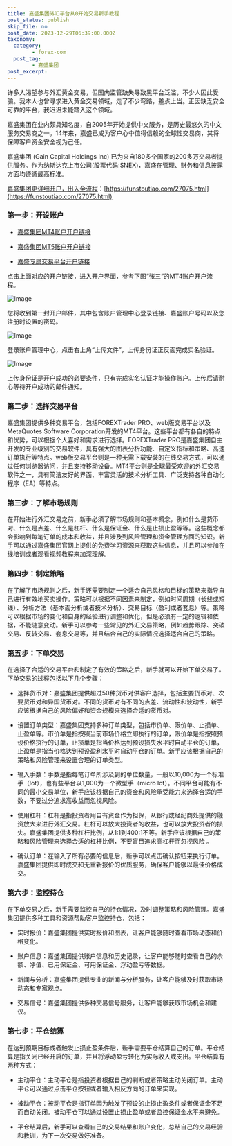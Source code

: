 ```yaml
---
title: 嘉盛集团外汇平台从0开始交易新手教程
post_status: publish
skip_file: no
post_date: 2023-12-29T06:39:00.000Z
taxonomy:
  category:
        - forex-com
  post_tag:
        - 嘉盛集团
post_excerpt: 
---
```

许多人渴望参与外汇黄金交易，但国内监管缺失导致黑平台泛滥，不少人因此受骗。我本人也曾寻求进入黄金交易领域，走了不少弯路，差点上当。正因缺乏安全可靠的平台，我迟迟未能踏入这个领域。

嘉盛集团在业内颇具知名度，自2005年开始提供中文服务，是历史最悠久的中文服务交易商之一。14年来，嘉盛已成为客户心中值得信赖的全球性交易商，其将保障客户资金安全视为己任。

嘉盛集团 (Gain Capital Holdings Inc) 已为来自180多个国家的200多万交易者提供服务。作为纳斯达克上市公司(股票代码:SNEX)，嘉盛在管理、财务和信息披露方面均遵循最高标准。

[嘉盛集团更详细开户，出入金流程](https://funstoutiao.com/27075.html)：[https://funstoutiao.com/27075.html](https://funstoutiao.com/27075.html)

### 第一步：开设账户

* [嘉盛集团MT4账户开户链接](https://s.ssgg.net/jsmt4)

* [嘉盛集团MT5账户开户链接](https://s.ssgg.net/jsmt5)

* [嘉盛专属交易平台开户链接](https://s.ssgg.net/js)

点击上面对应的开户链接，进入开户界面，参考下图“张三”的MT4账户开户流程。

![Image](https://prod-files-secure.s3.us-west-2.amazonaws.com/39ed1227-6d7d-4570-be36-9ccd4a2c4241/7a167aea-686b-400d-af59-4e18eb607a40/640.png?X-Amz-Algorithm=AWS4-HMAC-SHA256&X-Amz-Content-Sha256=UNSIGNED-PAYLOAD&X-Amz-Credential=ASIAZI2LB4663QAKU32D%2F20250718%2Fus-west-2%2Fs3%2Faws4_request&X-Amz-Date=20250718T041310Z&X-Amz-Expires=3600&X-Amz-Security-Token=IQoJb3JpZ2luX2VjEGsaCXVzLXdlc3QtMiJGMEQCIA5Ep0HmZEHwVnxr3LOmXW4P9x207%2BNkmAXqf3jzddBDAiBSB9wu3%2FWB%2FIIZWsplr0x29yAjbm0Snfj%2Bk9OR0wBRMiqIBAiE%2F%2F%2F%2F%2F%2F%2F%2F%2F%2F8BEAAaDDYzNzQyMzE4MzgwNSIMrnnaTAhv4zXHiAOpKtwDurOH9HPlvh39W66fnxAkV1W4ekMCw8UtIHs9u55NqiY%2BxDPZjwwDV9bNorqVfJ6BxBOi5kXBQbHsxfmH1mB15w2qlwct%2BfeJx2DdpVAow8ph7ywvS2hs2NyIFa%2BTrbgS0MVtY%2BNoQGIa70jWJfQJEAQ3SDk1WNNg4bQVwlsYwpHNuqI0XldRcsnf60D%2Bg5StJSjaTe%2B2vuWLPA1W9UEfu9bB3f5UVag4A3bWTwcbeveXvoXhdOcXCVpsyDzj8aXp6pSN46M6K2eCNWpDtJ%2B90KtPph%2BkU38HG480xkU7sVdAV0RNTibgpQQBj9eB7f76Bdw24pZIG5OSUoFtH8EcUT38LM6eWhABhQvXVnQOyQf%2BqacL6jk79MqNcU5lMhkizVrBvfrpQ9mwMeBLNThBY143dRm81%2FG%2FFSP6sw1YEkBN8RN2RpxS38B1IA22B7tUedABDqOQfCAHtcqQPxyR75V8%2Fdfw9MPcyVE8C83hA3aqpmuQlvynD2mXAN68hs41vySTDsO1gv3G5SkgNvmavyMqJwP%2FBW1IhR5UQkzriSJoqPv4uS7P5gt5oaH6t2AQauvuQux23ugeNyb6Xv6ONTxORzNUIeva%2Bn%2F1p21eTqwquffU4TKU5tFdJVUw%2Fe3mwwY6pgH3X3XYY7w0p0gB5T3jNDo1tPtsO0ihL%2BM6K2%2F7fHzjvq13k0s%2B1h6YUvf7ZIwkw%2BbYWg9uY%2FRnqtkxwqHRhdAKiZ9hXRyN4TeHnIsYXXnxUY%2BRPElAPqcy7tWKxrEhFDHXS9wo9zv%2FhVYMT%2BvtGUgNkMgpdXeqakPwiDGEDA7nSNnPhFR1%2BAlWlk8XshcsOoGSd7B6eRaEvrxh13Af9eDkjsq0fF9W&X-Amz-Signature=693b30f5d8e09d2a1b27b61d76ac2f7bf4b588918bdd5494d771e924fee3d1ae&X-Amz-SignedHeaders=host&x-amz-checksum-mode=ENABLED&x-id=GetObject)

您将收到第一封开户邮件，其中包含账户管理中心登录链接、嘉盛账户号码以及您注册时设置的密码。

![Image](https://prod-files-secure.s3.us-west-2.amazonaws.com/39ed1227-6d7d-4570-be36-9ccd4a2c4241/eaa1c6b3-2877-4284-a0e1-530e222c27fb/image.png?X-Amz-Algorithm=AWS4-HMAC-SHA256&X-Amz-Content-Sha256=UNSIGNED-PAYLOAD&X-Amz-Credential=ASIAZI2LB4663QAKU32D%2F20250718%2Fus-west-2%2Fs3%2Faws4_request&X-Amz-Date=20250718T041310Z&X-Amz-Expires=3600&X-Amz-Security-Token=IQoJb3JpZ2luX2VjEGsaCXVzLXdlc3QtMiJGMEQCIA5Ep0HmZEHwVnxr3LOmXW4P9x207%2BNkmAXqf3jzddBDAiBSB9wu3%2FWB%2FIIZWsplr0x29yAjbm0Snfj%2Bk9OR0wBRMiqIBAiE%2F%2F%2F%2F%2F%2F%2F%2F%2F%2F8BEAAaDDYzNzQyMzE4MzgwNSIMrnnaTAhv4zXHiAOpKtwDurOH9HPlvh39W66fnxAkV1W4ekMCw8UtIHs9u55NqiY%2BxDPZjwwDV9bNorqVfJ6BxBOi5kXBQbHsxfmH1mB15w2qlwct%2BfeJx2DdpVAow8ph7ywvS2hs2NyIFa%2BTrbgS0MVtY%2BNoQGIa70jWJfQJEAQ3SDk1WNNg4bQVwlsYwpHNuqI0XldRcsnf60D%2Bg5StJSjaTe%2B2vuWLPA1W9UEfu9bB3f5UVag4A3bWTwcbeveXvoXhdOcXCVpsyDzj8aXp6pSN46M6K2eCNWpDtJ%2B90KtPph%2BkU38HG480xkU7sVdAV0RNTibgpQQBj9eB7f76Bdw24pZIG5OSUoFtH8EcUT38LM6eWhABhQvXVnQOyQf%2BqacL6jk79MqNcU5lMhkizVrBvfrpQ9mwMeBLNThBY143dRm81%2FG%2FFSP6sw1YEkBN8RN2RpxS38B1IA22B7tUedABDqOQfCAHtcqQPxyR75V8%2Fdfw9MPcyVE8C83hA3aqpmuQlvynD2mXAN68hs41vySTDsO1gv3G5SkgNvmavyMqJwP%2FBW1IhR5UQkzriSJoqPv4uS7P5gt5oaH6t2AQauvuQux23ugeNyb6Xv6ONTxORzNUIeva%2Bn%2F1p21eTqwquffU4TKU5tFdJVUw%2Fe3mwwY6pgH3X3XYY7w0p0gB5T3jNDo1tPtsO0ihL%2BM6K2%2F7fHzjvq13k0s%2B1h6YUvf7ZIwkw%2BbYWg9uY%2FRnqtkxwqHRhdAKiZ9hXRyN4TeHnIsYXXnxUY%2BRPElAPqcy7tWKxrEhFDHXS9wo9zv%2FhVYMT%2BvtGUgNkMgpdXeqakPwiDGEDA7nSNnPhFR1%2BAlWlk8XshcsOoGSd7B6eRaEvrxh13Af9eDkjsq0fF9W&X-Amz-Signature=9285ed10aeb881653e1017009e62721178ca41933ceeb680d78d609db9031abd&X-Amz-SignedHeaders=host&x-amz-checksum-mode=ENABLED&x-id=GetObject)

登录账户管理中心，点击右上角“上传文件”，上传身份证正反面完成实名验证。

![Image](https://prod-files-secure.s3.us-west-2.amazonaws.com/39ed1227-6d7d-4570-be36-9ccd4a2c4241/54090639-09fc-46b4-a135-e0289f707147/image.png?X-Amz-Algorithm=AWS4-HMAC-SHA256&X-Amz-Content-Sha256=UNSIGNED-PAYLOAD&X-Amz-Credential=ASIAZI2LB4663QAKU32D%2F20250718%2Fus-west-2%2Fs3%2Faws4_request&X-Amz-Date=20250718T041310Z&X-Amz-Expires=3600&X-Amz-Security-Token=IQoJb3JpZ2luX2VjEGsaCXVzLXdlc3QtMiJGMEQCIA5Ep0HmZEHwVnxr3LOmXW4P9x207%2BNkmAXqf3jzddBDAiBSB9wu3%2FWB%2FIIZWsplr0x29yAjbm0Snfj%2Bk9OR0wBRMiqIBAiE%2F%2F%2F%2F%2F%2F%2F%2F%2F%2F8BEAAaDDYzNzQyMzE4MzgwNSIMrnnaTAhv4zXHiAOpKtwDurOH9HPlvh39W66fnxAkV1W4ekMCw8UtIHs9u55NqiY%2BxDPZjwwDV9bNorqVfJ6BxBOi5kXBQbHsxfmH1mB15w2qlwct%2BfeJx2DdpVAow8ph7ywvS2hs2NyIFa%2BTrbgS0MVtY%2BNoQGIa70jWJfQJEAQ3SDk1WNNg4bQVwlsYwpHNuqI0XldRcsnf60D%2Bg5StJSjaTe%2B2vuWLPA1W9UEfu9bB3f5UVag4A3bWTwcbeveXvoXhdOcXCVpsyDzj8aXp6pSN46M6K2eCNWpDtJ%2B90KtPph%2BkU38HG480xkU7sVdAV0RNTibgpQQBj9eB7f76Bdw24pZIG5OSUoFtH8EcUT38LM6eWhABhQvXVnQOyQf%2BqacL6jk79MqNcU5lMhkizVrBvfrpQ9mwMeBLNThBY143dRm81%2FG%2FFSP6sw1YEkBN8RN2RpxS38B1IA22B7tUedABDqOQfCAHtcqQPxyR75V8%2Fdfw9MPcyVE8C83hA3aqpmuQlvynD2mXAN68hs41vySTDsO1gv3G5SkgNvmavyMqJwP%2FBW1IhR5UQkzriSJoqPv4uS7P5gt5oaH6t2AQauvuQux23ugeNyb6Xv6ONTxORzNUIeva%2Bn%2F1p21eTqwquffU4TKU5tFdJVUw%2Fe3mwwY6pgH3X3XYY7w0p0gB5T3jNDo1tPtsO0ihL%2BM6K2%2F7fHzjvq13k0s%2B1h6YUvf7ZIwkw%2BbYWg9uY%2FRnqtkxwqHRhdAKiZ9hXRyN4TeHnIsYXXnxUY%2BRPElAPqcy7tWKxrEhFDHXS9wo9zv%2FhVYMT%2BvtGUgNkMgpdXeqakPwiDGEDA7nSNnPhFR1%2BAlWlk8XshcsOoGSd7B6eRaEvrxh13Af9eDkjsq0fF9W&X-Amz-Signature=d3531f140f8bf49c5491596afae0f6c9a0ffdc4207aaf97f9f01dc8fb48d90b5&X-Amz-SignedHeaders=host&x-amz-checksum-mode=ENABLED&x-id=GetObject)

上传身份证是开户成功的必要条件，只有完成实名认证才能操作账户。上传后请耐心等待开户成功的邮件通知。

### 第二步：选择交易平台

嘉盛集团提供多种交易平台，包括FOREXTrader PRO、web版交易平台以及MetaQuotes Software Corporation开发的MT4平台。这些平台都有各自的特点和优势，可以根据个人喜好和需求进行选择。FOREXTrader PRO是嘉盛集团自主开发的专业级别的交易软件，具有强大的图表分析功能、自定义指标和策略、高速订单执行等特点。web版交易平台则是一种无需下载安装的在线交易方式，可以通过任何浏览器访问，并且支持移动设备。MT4平台则是全球最受欢迎的外汇交易软件之一，具有简洁友好的界面、丰富灵活的技术分析工具、广泛支持各种自动化程序（EA）等特点。

### 第三步：了解市场规则

在开始进行外汇交易之前，新手必须了解市场规则和基本概念，例如什么是货币对、什么是点差、什么是杠杆、什么是保证金、什么是止损止盈等等。这些概念都会影响到每笔订单的成本和收益，并且涉及到风险管理和资金管理方面的知识。新手可以通过嘉盛集团官网上提供的免费学习资源来获取这些信息，并且可以参加在线培训或者观看视频教程来加深理解。

### 第四步：制定策略

在了解了市场规则之后，新手还需要制定一个适合自己风格和目标的策略来指导自己进行有效地买卖操作。策略可以根据不同因素来制定，例如时间周期（长线或短线）、分析方法（基本面分析或者技术分析）、交易目标（盈利或者套息）等。策略可以根据市场的变化和自身的经验进行调整和优化，但是必须有一定的逻辑和依据，不能随意变动。新手可以参考一些常见的外汇交易策略，例如趋势跟踪、突破交易、反转交易、套息交易等，并且结合自己的实际情况选择适合自己的策略。

### 第五步：下单交易

在选择了合适的交易平台和制定了有效的策略之后，新手就可以开始下单交易了。下单交易的过程包括以下几个步骤：

* 选择货币对：嘉盛集团提供超过50种货币对供客户选择，包括主要货币对、次要货币对和异国货币对。不同的货币对有不同的点差、流动性和波动性，新手应该根据自己的风险偏好和资金规模来选择合适的货币对。

* 设置订单类型：嘉盛集团支持多种订单类型，包括市价单、限价单、止损单、止盈单等。市价单是指按照当前市场价格立即执行的订单，限价单是指按照预设价格执行的订单，止损单是指当价格达到预设损失水平时自动平仓的订单，止盈单是指当价格达到预设盈利水平时自动平仓的订单。新手应该根据自己的策略和风险管理来设置合理的订单类型。

* 输入手数：手数是指每笔订单所涉及到的单位数量，一般以10,000为一个标准手（lot），也有些平台以1,000为一个微型手（micro lot）。不同平台可能有不同的最小交易单位，新手应该根据自己的资金和风险承受能力来选择合适的手数，不要过分追求高收益而忽视风险。

* 使用杠杆：杠杆是指投资者用自有资金作为担保，从银行或经纪商处提供的融资放大来进行外汇交易。杠杆可以放大投资者的收益，也可以放大投资者的损失。嘉盛集团提供多种杠杆比例，从1:1到400:1不等。新手应该根据自己的策略和风险管理来选择合适的杠杆比例，不要盲目追求高杠杆而忽视风险 。

* 确认订单：在输入了所有必要的信息后，新手可以点击确认按钮来执行订单。嘉盛集团提供即时成交和无重新报价的优质服务，确保客户能够以最佳价格成交。

### 第六步：监控持仓

在下单交易之后，新手需要监控自己的持仓情况，及时调整策略和风险管理。嘉盛集团提供多种工具和资源帮助客户监控持仓，包括：

* 实时报价：嘉盛集团提供实时报价和图表，让客户能够随时查看市场动态和价格变化。

* 账户信息：嘉盛集团提供账户信息和历史记录，让客户能够随时查看自己的余额、净值、已用保证金、可用保证金、浮动盈亏等数据。

* 新闻与分析：嘉盛集团提供专业的新闻与分析服务，让客户能够及时获取市场动态和专家观点。

* 交易信号：嘉盛集团提供多种交易信号服务，让客户能够获取市场机会和建议。

### 第七步：平仓结算

在达到预期目标或者触发止损止盈条件后，新手需要平仓结算自己的订单。平仓结算是指关闭已经开启的订单，并且将浮动盈亏转化为实际收入或支出。平仓结算有两种方式：

* 主动平仓：主动平仓是指投资者根据自己的判断或者策略主动关闭订单。主动平仓可以通过点击平仓按钮或者输入相反方向的订单来实现。

* 被动平仓：被动平仓是指订单因为触发了预设的止损止盈条件或者保证金不足而自动关闭。被动平仓可以通过设置止损止盈单或者监控保证金水平来避免。

* 平仓结算后，新手可以查看自己的交易结果和账户变化，总结自己的交易经验和教训，为下一次交易做好准备。